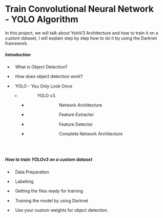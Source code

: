 # Train Convolutional Neural Network - YOLO Algorithm

In this project, we will talk about YoloV3 Architecture and how to train it on a custom dataset, I will explain step by step how to do it by using the Darknet framework.

#####  Introduction

</head><body><ul id="l1"><li><p style="padding-left: 42pt;text-indent: -35pt;line-height: 13pt;text-align: left;">What is Object Detection?</p></li><li><p style="padding-left: 42pt;text-indent: -35pt;line-height: 13pt;text-align: left;">How does object detection work?</p></li><li><p style="padding-left: 42pt;text-indent: -35pt;line-height: 13pt;text-align: left;">YOLO - You Only Look Once</p><ul id="l2"><li><p style="padding-left: 78pt;text-indent: -35pt;line-height: 13pt;text-align: left;">YOLO v3.</p><ul id="l3"><li><p style="padding-left: 114pt;text-indent: -35pt;line-height: 12pt;text-align: left;">Network Architecture</p></li><li><p style="padding-left: 114pt;text-indent: -35pt;line-height: 13pt;text-align: left;">Feature Extractor</p></li><li><p style="padding-left: 114pt;text-indent: -35pt;text-align: left;">Feature Detector</p></li><li><p style="padding-left: 114pt;text-indent: -35pt;text-align: left;">Complete Network Architecture</p></li></ul></li></ul></li></ul></body></html>
<br/><br/>

#####  How to train YOLOv3 on a custom dataset

</head><body><ul id="l1"><li><p style="padding-left: 42pt;text-indent: -35pt;line-height: 13pt;text-align: left;">Data Preparation</p></li><li><p style="padding-left: 42pt;text-indent: -35pt;line-height: 13pt;text-align: left;">Labelimg</p></li><li><p style="padding-left: 42pt;text-indent: -35pt;line-height: 13pt;text-align: left;">Getting the files ready for training</p></li><li><p style="padding-left: 42pt;text-indent: -35pt;line-height: 13pt;text-align: left;">Training the model by using Darknet</p></li><li><p style="padding-left: 42pt;text-indent: -35pt;line-height: 13pt;text-align: left;">Use your custom weights for object detection.</p></li></ul></body></html>



